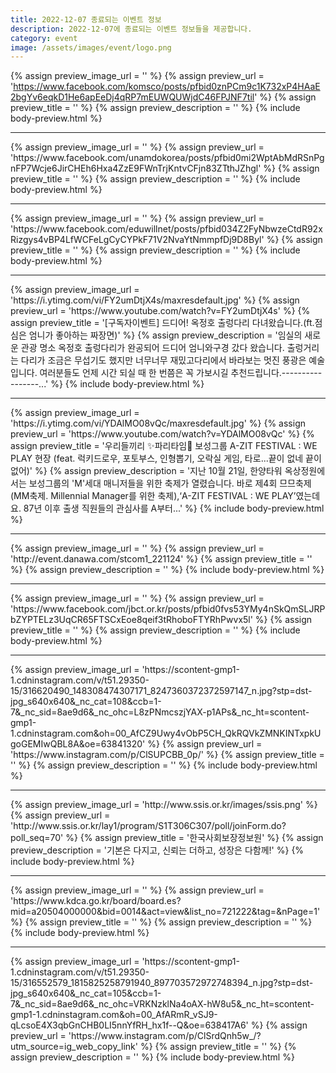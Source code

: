 ```yaml
---
title: 2022-12-07 종료되는 이벤트 정보
description: 2022-12-07에 종료되는 이벤트 정보들을 제공합니다.
category: event
image: /assets/images/event/logo.png
---
```

{% assign preview_image_url = '' %}
{% assign preview_url = 'https://www.facebook.com/komsco/posts/pfbid0znPCm9c1K732xP4HAaE2bgYv6eqkD1He6apEeDj4qRP7mEUWQUWjdC46FPJNF7til' %}
{% assign preview_title = '' %}
{% assign preview_description = '' %}
{% include body-preview.html %}
<hr>{% assign preview_image_url = '' %}
{% assign preview_url = 'https://www.facebook.com/unamdokorea/posts/pfbid0mi2WptAbMdRSnPgnFP7Wcje6JirCHEh6Hxa4ZzE9FWnTrjKntvCFjn83ZTthJZhgl' %}
{% assign preview_title = '' %}
{% assign preview_description = '' %}
{% include body-preview.html %}
<hr>{% assign preview_image_url = '' %}
{% assign preview_url = 'https://www.facebook.com/eduwillnet/posts/pfbid034Z2FyNbwzeCtdR92xRizgys4vBP4LfWCFeLgCyCYPkF71V2NvaYtNmmpfDj9D8Byl' %}
{% assign preview_title = '' %}
{% assign preview_description = '' %}
{% include body-preview.html %}
<hr>{% assign preview_image_url = 'https://i.ytimg.com/vi/FY2umDtjX4s/maxresdefault.jpg' %}
{% assign preview_url = 'https://www.youtube.com/watch?v=FY2umDtjX4s' %}
{% assign preview_title = '[구독자이벤트] 드디어! 옥정호 출렁다리 다녀왔습니다.(ft.점심은 엄니가 좋아하는 짜장면)' %}
{% assign preview_description = '임실의 새로운 관광 명소 옥정호 출렁다리가 완공되어 드디어 엄니와구경 갔다 왔습니다. 출렁거리는 다리가 조금은 무섭기도 했지만 너무너무 재밌고다리에서 바라보는 멋진 풍광은 예술입니다. 여러분들도 언제 시간 되실 때 한 번쯤은 꼭 가보시길 추천드립니다.-----------------...' %}
{% include body-preview.html %}
<hr>{% assign preview_image_url = 'https://i.ytimg.com/vi/YDAlMO08vQc/maxresdefault.jpg' %}
{% assign preview_url = 'https://www.youtube.com/watch?v=YDAlMO08vQc' %}
{% assign preview_title = '우리들끼리 ✨파리타임🎉 보성그룹 A-ZIT FESTIVAL : WE PLAY 현장 (feat. 럭키드로우, 포토부스, 인형뽑기, 오락실 게임, 타로...끝이 없네 끝이 없어)' %}
{% assign preview_description = '지난 10월 21일, 한양타워 옥상정원에서는 보성그룹의 &#39;M&#39;세대 매니저들을 위한 축제가 열렸습니다. 바로 제4회 므므축제(MM축제. Millennial Manager를 위한 축제),‘A-ZIT FESTIVAL : WE PLAY’였는데요. 87년 이후 출생 직원들의 관심사를 A부터...' %}
{% include body-preview.html %}
<hr>{% assign preview_image_url = '' %}
{% assign preview_url = 'http://event.danawa.com/stcom1_221124' %}
{% assign preview_title = '' %}
{% assign preview_description = '' %}
{% include body-preview.html %}
<hr>{% assign preview_image_url = '' %}
{% assign preview_url = 'https://www.facebook.com/jbct.or.kr/posts/pfbid0fvs53YMy4nSkQmSLJRPbZYPTELz3UqCR65FTSCxEoe8qeif3tRhoboFTYRhPwvx5l' %}
{% assign preview_title = '' %}
{% assign preview_description = '' %}
{% include body-preview.html %}
<hr>{% assign preview_image_url = 'https://scontent-gmp1-1.cdninstagram.com/v/t51.29350-15/316620490_148308474307171_8247360372372597147_n.jpg?stp=dst-jpg_s640x640&amp;_nc_cat=108&amp;ccb=1-7&amp;_nc_sid=8ae9d6&amp;_nc_ohc=L8zPNmcszjYAX-p1APs&amp;_nc_ht=scontent-gmp1-1.cdninstagram.com&amp;oh=00_AfCZ9Uwy4vObP5CH_QkRQVkZMNKINTxpkUgoGEMIwQBL8A&amp;oe=63841320' %}
{% assign preview_url = 'https://www.instagram.com/p/ClSUPCBB_0p/' %}
{% assign preview_title = '' %}
{% assign preview_description = '' %}
{% include body-preview.html %}
<hr>{% assign preview_image_url = 'http://www.ssis.or.kr/images/ssis.png' %}
{% assign preview_url = 'http://www.ssis.or.kr/lay1/program/S1T306C307/poll/joinForm.do?poll_seq=70' %}
{% assign preview_title = '한국사회보장정보원' %}
{% assign preview_description = '기본은 다지고, 신뢰는 더하고, 성장은 다함께!' %}
{% include body-preview.html %}
<hr>{% assign preview_image_url = '' %}
{% assign preview_url = 'https://www.kdca.go.kr/board/board.es?mid=a20504000000&bid=0014&act=view&list_no=721222&tag=&nPage=1' %}
{% assign preview_title = '' %}
{% assign preview_description = '' %}
{% include body-preview.html %}
<hr>{% assign preview_image_url = 'https://scontent-gmp1-1.cdninstagram.com/v/t51.29350-15/316552579_1815825258791940_897703572972748394_n.jpg?stp=dst-jpg_s640x640&amp;_nc_cat=105&amp;ccb=1-7&amp;_nc_sid=8ae9d6&amp;_nc_ohc=VRKNzklNa4oAX-hW8u5&amp;_nc_ht=scontent-gmp1-1.cdninstagram.com&amp;oh=00_AfARmR_vSJ9-qLcsoE4X3qbGnCHB0LI5nnYfRH_hx1f--Q&amp;oe=638417A6' %}
{% assign preview_url = 'https://www.instagram.com/p/ClSrdQnh5w_/?utm_source=ig_web_copy_link' %}
{% assign preview_title = '' %}
{% assign preview_description = '' %}
{% include body-preview.html %}